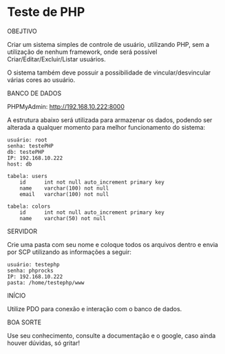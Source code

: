 # Teste de PHP
OBEJTIVO

Criar um sistema simples de controle de usuário, utilizando PHP, sem a utilização de nenhum framework, onde será possível Criar/Editar/Excluir/Listar usuários.

O sistema também deve possuir a possibilidade de vincular/desvincular várias cores ao usuário.

BANCO DE DADOS

PHPMyAdmin: http://192.168.10.222:8000

A estrutura abaixo será utilizada para armazenar os dados, podendo ser alterada a qualquer momento para melhor funcionamento do sistema:

    usuário: root
    senha: testePHP
    db: testePHP
    IP: 192.168.10.222
    host: db
    
    tabela: users
        id      int not null auto_increment primary key
        name    varchar(100) not null
        email   varchar(100) not null

    tabela: colors
        id      int not null auto_increment primary key
        name    varchar(50) not null

SERVIDOR

Crie uma pasta com seu nome e coloque todos os arquivos dentro e envia por SCP utilizando as informações a seguir:
    
    usuário: testephp
    senha: phprocks
    IP: 192.168.10.222
    pasta: /home/testephp/www

INÍCIO

Utilize PDO para conexão e interação com o banco de dados.

BOA SORTE

Use seu conhecimento, consulte a documentação e o google, caso ainda houver dúvidas, só gritar!
